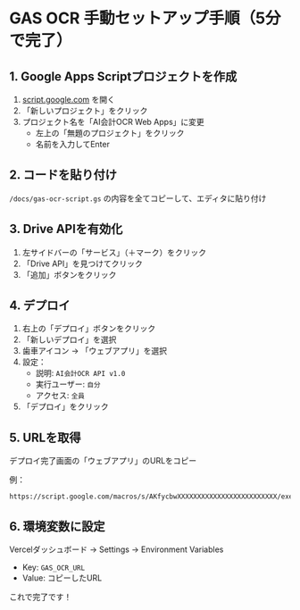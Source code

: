 # GAS OCR 手動セットアップ手順（5分で完了）

## 1. Google Apps Scriptプロジェクトを作成

1. [script.google.com](https://script.google.com) を開く
2. 「新しいプロジェクト」をクリック
3. プロジェクト名を「AI会計OCR Web Apps」に変更
   - 左上の「無題のプロジェクト」をクリック
   - 名前を入力してEnter

## 2. コードを貼り付け

`/docs/gas-ocr-script.gs` の内容を全てコピーして、エディタに貼り付け

## 3. Drive APIを有効化

1. 左サイドバーの「サービス」（＋マーク）をクリック
2. 「Drive API」を見つけてクリック
3. 「追加」ボタンをクリック

## 4. デプロイ

1. 右上の「デプロイ」ボタンをクリック
2. 「新しいデプロイ」を選択
3. 歯車アイコン → 「ウェブアプリ」を選択
4. 設定：
   - 説明: `AI会計OCR API v1.0`
   - 実行ユーザー: `自分`
   - アクセス: `全員`
5. 「デプロイ」をクリック

## 5. URLを取得

デプロイ完了画面の「ウェブアプリ」のURLをコピー

例：
```
https://script.google.com/macros/s/AKfycbwXXXXXXXXXXXXXXXXXXXXXXXXX/exec
```

## 6. 環境変数に設定

Vercelダッシュボード → Settings → Environment Variables
- Key: `GAS_OCR_URL`
- Value: コピーしたURL

これで完了です！
